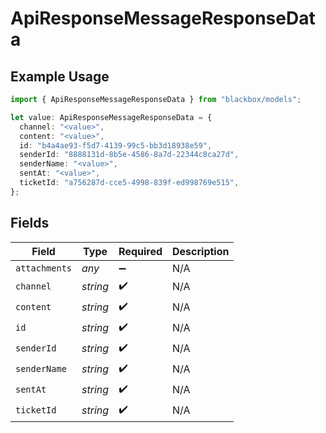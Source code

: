# ApiResponseMessageResponseData

## Example Usage

```typescript
import { ApiResponseMessageResponseData } from "blackbox/models";

let value: ApiResponseMessageResponseData = {
  channel: "<value>",
  content: "<value>",
  id: "b4a4ae93-f5d7-4139-99c5-bb3d18938e59",
  senderId: "8888131d-8b5e-4586-8a7d-22344c8ca27d",
  senderName: "<value>",
  sentAt: "<value>",
  ticketId: "a756287d-cce5-4998-839f-ed998769e515",
};
```

## Fields

| Field              | Type               | Required           | Description        |
| ------------------ | ------------------ | ------------------ | ------------------ |
| `attachments`      | *any*              | :heavy_minus_sign: | N/A                |
| `channel`          | *string*           | :heavy_check_mark: | N/A                |
| `content`          | *string*           | :heavy_check_mark: | N/A                |
| `id`               | *string*           | :heavy_check_mark: | N/A                |
| `senderId`         | *string*           | :heavy_check_mark: | N/A                |
| `senderName`       | *string*           | :heavy_check_mark: | N/A                |
| `sentAt`           | *string*           | :heavy_check_mark: | N/A                |
| `ticketId`         | *string*           | :heavy_check_mark: | N/A                |